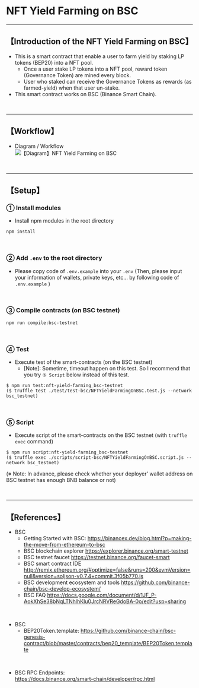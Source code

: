 # NFT Yield Farming on BSC

***

## 【Introduction of the NFT Yield Farming on BSC】

- This is a smart contract that enable a user to farm yield by staking LP tokens (BEP20) into a NFT pool.
  - Once a user stake LP tokens into a NFT pool, reward token (Governance Token) are mined every block.
  - User who staked can receive the Governance Tokens as rewards (as farmed-yield) when that user un-stake.
- This smart contract works on BSC (Binance Smart Chain).

&nbsp;

***

## 【Workflow】

- Diagram / Workflow  
![【Diagram】NFT Yield Farming on BSC](https://user-images.githubusercontent.com/19357502/108629603-1888a900-74a4-11eb-9337-581f757d7b4c.jpg)

&nbsp;

***

## 【Setup】

### ① Install modules

- Install npm modules in the root directory

```
npm install
```

<br>

### ② Add `.env` to the root directory

- Please copy code of `.env.example` into your `.env`
  (Then, please input your information of wallets, private keys, etc... by following code of `.env.example` )

<br>

### ③ Compile contracts (on BSC testnet)

```
npm run compile:bsc-testnet
```

<br>

### ④ Test

- Execute test of the smart-contracts (on the BSC testnet)
  - [Note]: Sometime, timeout happen on this test. So I recommend that you try `⑤ Script` below instead of this test.

```
$ npm run test:nft-yield-farming_bsc-testnet
($ truffle test ./test/test-bsc/NFTYieldFarmingOnBSC.test.js --network bsc_testnet)
```

<br>

### ⑤ Script

- Execute script of the smart-contracts on the BSC testnet (with `truffle exec` command)

```
$ npm run script:nft-yield-farming_bsc-testnet
($ truffle exec ./scripts/script-bsc/NFTYieldFarmingOnBSC.script.js --network bsc_testnet)
```

(※ Note: In advance, please check whether your deployer' wallet address on BSC testnet has enough BNB balance or not)

&nbsp;

***

## 【References】

- BSC
  - Getting Started with BSC:
    <https://binancex.dev/blog.html?p=making-the-move-from-ethereum-to-bsc>
  - BSC blockchain explorer
<https://explorer.binance.org/smart-testnet>
  - BSC testnet faucet
<https://testnet.binance.org/faucet-smart>
  - BSC smart contract IDE
<http://remix.ethereum.org/#optimize=false&runs=200&evmVersion=null&version=soljson-v0.7.4+commit.3f05b770.js>
  - BSC development ecosystem and tools
<https://github.com/binance-chain/bsc-develop-ecosystem/>
  - BSC FAQ
<https://docs.google.com/document/d/1JF_P-AokXhSe38bNqLTNhlhKIu0JrcNRVReGdoBA-0o/edit?usp=sharing>

<br>

- BSC
  - BEP20Token.template:
    <https://github.com/binance-chain/bsc-genesis-contract/blob/master/contracts/bep20_template/BEP20Token.template>
  
<br>

- BSC RPC Endpoints:  
  <https://docs.binance.org/smart-chain/developer/rpc.html>
